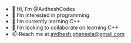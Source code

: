 - 👋 Hi, I’m @AvdheshCodes
- 👀 I’m interested in programming 
- 🌱 I’m currently learning C++
- 💞️ I’m looking to collaborate on learning C++
- 📫 Reach me at avdhesh.ghansela@gmail.com

<!---

--->
